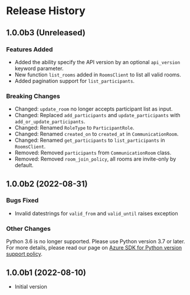 # Release History

## 1.0.0b3 (Unreleased)

### Features Added
- Added the ability specify the API version by an optional `api_version` keyword parameter.
- New function `list_rooms` added in `RoomsClient` to list all valid rooms.
- Added pagination support for `list_participants`.

### Breaking Changes
- Changed: `update_room` no longer accepts participant list as input.
- Changed: Replaced `add_participants` and `update_participants` with `add_or_update_participants`.
- Changed: Renamed `RoleType` to `ParticipantRole`.
- Changed: Renamed `created_on` to `created_at` in `CommunicationRoom`.
- Changed: Renamed `get_participants` to `list_participants` in `RoomsClient`.
- Removed: Removed `participants` from `CommunicationRoom` class.
- Removed: Removed `room_join_policy`, all rooms are invite-only by default.

## 1.0.0b2 (2022-08-31)

### Bugs Fixed
 - Invalid datestrings for `valid_from` and `valid_until` raises exception

### Other Changes
Python 3.6 is no longer supported. Please use Python version 3.7 or later. For more details, please read our page on [Azure SDK for Python version support policy](https://github.com/Azure/azure-sdk-for-python/wiki/Azure-SDKs-Python-version-support-policy).

## 1.0.0b1 (2022-08-10)

- Initial version
